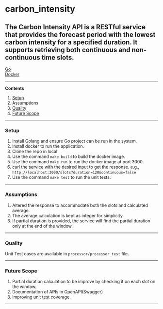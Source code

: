 # carbon_intensity

The Carbon Intensity API is a RESTful service that provides the forecast period with the lowest carbon intensity for a specified duration.
It supports retrieving both continuous and non-continuous time slots.
---

[Go](https://go.dev/)  
[Docker](https://www.docker.com/)

---

**Contents**

1. [Setup](#setup)
1. [Assumptions](#assumptions)
1. [Quality](#quality)
1. [Future Scope](#future-scope)

---

### Setup ###

1. Install Golang and ensure Go project can be run in the system.
1. Install docker to run the application.
1. Clone the repo in local
1. Use the command `make build` to build the docker image.
1. Use the command `make run` to run the docker image at port 3000.
1. curl the service with the desired input to get the response. e.g., `http://localhost:3000/slots?duration=120&continuous=false`
1. Use the command `make test` to run the unit tests.

---


### Assumptions ###
1. Altered the response to accommodate both the slots and calculated average.
1. The average calculation is kept as integer for simplicity.
1. If partial duration is provided, the service will find the partial duration only at the end of the window.

---

### Quality ###

Unit Test cases are available in `processor/processor_test` file.

---

### Future Scope ###

1. Partial duration calculation to be improve by checking it on each slot on the window.
1. Documentation of APIs in OpenAPI(Swagger)
1. Improving unit test coverage.

---

